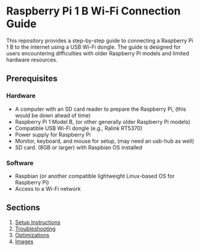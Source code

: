 # Raspberry Pi 1 B Wi-Fi Connection Guide

This repository provides a step-by-step guide to connecting a Raspberry Pi 1 B to the internet using a USB Wi-Fi dongle. The guide is designed for users encountering difficulties with older Raspberry Pi models and limited hardware resources.

## Prerequisites
### Hardware
- A computer with an SD card reader to prepare the Raspberry Pi, (this would be down ahead of time)
- Raspberry Pi 1 Model B, (or other generally older Raspberry Pi models)
- Compatible USB Wi-Fi dongle (e.g., Ralink RT5370)
- Power supply for Raspberry Pi
- Monitor, keyboard, and mouse for setup, (may need an usb-hub as well)
- SD card. (8GB or larger) with Raspbian OS installed

### Software
- Raspbian (or another compatible lightweight Linux-based OS for Raspberry Pi)
- Access to a Wi-Fi network

## Sections
1. [Setup Instructions](docs/setup.md)  
2. [Troubleshooting](docs/troubleshooting.md)  
3. [Optimizations](docs/optimizations.md)
4. [Images](images/)  